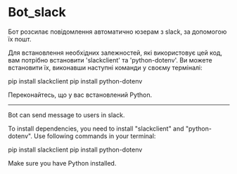 # Bot_slack

Бот розсилає повідомлення автоматично юзерам з slack, за допомогою їх пошт.

Для встановлення необхідних залежностей, які використовує цей код, вам потрібно
встановити 'slackclient' та 'python-dotenv'. Ви можете встановити їх, виконавши
наступні команди у своєму терміналі:

pip install slackclient 
pip install python-dotenv

Переконайтесь, що у вас встановлений Python.

---

Bot can send message to users in slack.

To install dependencies, you need to install "slackclient" and "python-dotenv".
Use following commands in your terminal:

pip install slackclient 
pip install python-dotenv

Make sure you have Python installed.